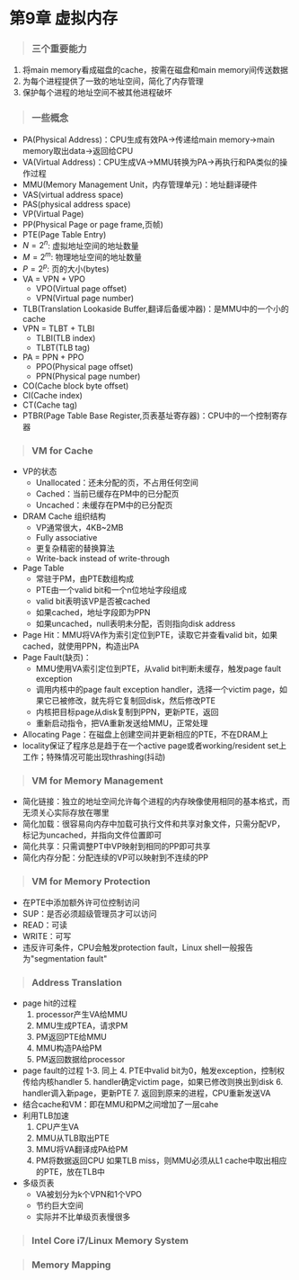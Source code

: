 # 第9章 虚拟内存
> ### 三个重要能力
1. 将main memory看成磁盘的cache，按需在磁盘和main memory间传送数据
2. 为每个进程提供了一致的地址空间，简化了内存管理
3. 保护每个进程的地址空间不被其他进程破坏
> ### 一些概念
- PA(Physical Address)：CPU生成有效PA->传递给main memory->main memory取出data->返回给CPU
- VA(Virtual Address)：CPU生成VA->MMU转换为PA->再执行和PA类似的操作过程
- MMU(Memory Management Unit，内存管理单元)：地址翻译硬件
- VAS(virtual address space)
- PAS(physical address space)
- VP(Virtual Page)
- PP(Physical Page or page frame,页帧)
- PTE(Page Table Entry)
- $N=2^n$: 虚拟地址空间的地址数量
- $M=2^m$: 物理地址空间的地址数量
- $P=2^p$: 页的大小(bytes)
- VA = VPN + VPO
  - VPO(Virtual page offset)
  - VPN(Virtual page number)
- TLB(Translation Lookaside Buffer,翻译后备缓冲器)：是MMU中的一个小的cache
- VPN = TLBT + TLBI
  - TLBI(TLB index)
  - TLBT(TLB tag)
- PA = PPN + PPO
  - PPO(Physical page offset)
  - PPN(Physical page number)
- CO(Cache block byte offset)
- CI(Cache index)
- CT(Cache tag)
- PTBR(Page Table Base Register,页表基址寄存器)：CPU中的一个控制寄存器
> ### VM for Cache
- VP的状态
  - Unallocated：还未分配的页，不占用任何空间
  - Cached：当前已缓存在PM中的已分配页
  - Uncached：未缓存在PM中的已分配页
- DRAM Cache 组织结构
  - VP通常很大，4KB~2MB
  - Fully associative
  - 更复杂精密的替换算法
  - Write-back instead of write-through
- Page Table
  - 常驻于PM，由PTE数组构成
  - PTE由一个valid bit和一个n位地址字段组成
  - valid bit表明该VP是否被cached
  - 如果cached，地址字段即为PPN
  - 如果uncached，null表明未分配，否则指向disk address
- Page Hit：MMU将VA作为索引定位到PTE，读取它并查看valid bit，如果cached，就使用PPN，构造出PA
- Page Fault(缺页)：
  - MMU使用VA索引定位到PTE，从valid bit判断未缓存，触发page fault exception
  - 调用内核中的page fault exception handler，选择一个victim page，如果它已被修改，就先将它复制回disk，然后修改PTE
  - 内核把目标page从disk复制到PPN，更新PTE，返回
  - 重新启动指令，把VA重新发送给MMU，正常处理
- Allocating Page：在磁盘上创建空间并更新相应的PTE，不在DRAM上
- locality保证了程序总是趋于在一个active page或者working/resident set上工作；特殊情况可能出现thrashing(抖动)
> ### VM for Memory Management
- 简化链接：独立的地址空间允许每个进程的内存映像使用相同的基本格式，而无须关心实际存放在哪里
- 简化加载：很容易向内存中加载可执行文件和共享对象文件，只需分配VP，标记为uncached，并指向文件位置即可
- 简化共享：只需调整PT中VP映射到相同的PP即可共享
- 简化内存分配：分配连续的VP可以映射到不连续的PP
> ### VM for Memory Protection
- 在PTE中添加额外许可位控制访问
- SUP：是否必须超级管理员才可以访问
- READ：可读
- WRITE：可写
- 违反许可条件，CPU会触发protection fault，Linux shell一般报告为"segmentation fault"
> ### Address Translation
- page hit的过程
  1. processor产生VA给MMU
  2. MMU生成PTEA，请求PM
  3. PM返回PTE给MMU
  4. MMU构造PA给PM
  5. PM返回数据给processor
- page fault的过程
  1-3. 同上
  4. PTE中valid bit为0，触发exception，控制权传给内核handler
  5. handler确定victim page，如果已修改则换出到disk 
  6. handler调入新page，更新PTE
  7. 返回到原来的进程，CPU重新发送VA
- 结合cache和VM：即在MMU和PM之间增加了一层cahe
- 利用TLB加速
  1. CPU产生VA
  2. MMU从TLB取出PTE
  3. MMU将VA翻译成PA给PM
  4. PM将数据返回CPU
    如果TLB miss，则MMU必须从L1 cache中取出相应的PTE，放在TLB中
- 多级页表
  - VA被划分为k个VPN和1个VPO
  - 节约巨大空间
  - 实际并不比单级页表慢很多
> ### Intel Core i7/Linux Memory System

> ### Memory Mapping